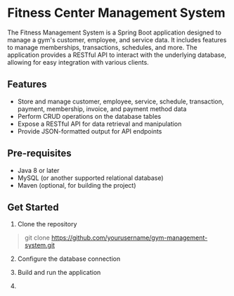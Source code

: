 # Fitness Center Management System

  The Fitness Management System is a Spring Boot application designed to manage a gym's customer, 
 employee, and service data. It includes features to manage memberships, transactions, schedules, and more. 
 The application provides a RESTful API to interact with the underlying database, 
 allowing for easy integration with various clients.

## Features
* Store and manage customer, employee, service, schedule, transaction, payment, membership, invoice, and payment method data
* Perform CRUD operations on the database tables
* Expose a RESTful API for data retrieval and manipulation
* Provide JSON-formatted output for API endpoints

## Pre-requisites
* Java 8 or later
* MySQL (or another supported relational database)
* Maven (optional, for building the project)

## Get Started
1. Clone the repository
>  git clone https://github.com/yourusername/gym-management-system.git

2. Configure the database connection

3. Build and run the application

4.

